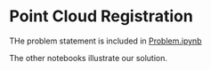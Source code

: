 # Point Cloud Registration

THe problem statement is included in [Problem.ipynb](./Problem.ipynb)

The other notebooks illustrate our solution. 
